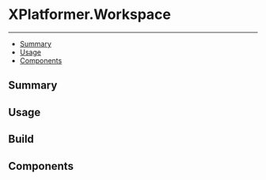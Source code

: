 # XPlatformer.Workspace

---

 * [Summary](#summary)
 * [Usage](#usage)
 * [Components](#components)

## Summary

## Usage

## Build

## Components
